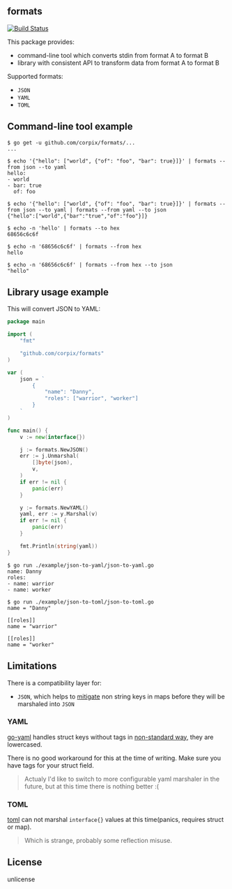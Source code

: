 formats
----------

[![Build Status](https://travis-ci.org/corpix/formats.svg?branch=master)](https://travis-ci.org/corpix/formats)

This package provides:

- command-line tool which converts stdin from format A to format B
- library with consistent API to transform data from format A to format B

Supported formats:

- `JSON`
- `YAML`
- `TOML`

## Command-line tool example

``` console
$ go get -u github.com/corpix/formats/...
...

$ echo '{"hello": ["world", {"of": "foo", "bar": true}]}' | formats --from json --to yaml
hello:
- world
- bar: true
  of: foo

$ echo '{"hello": ["world", {"of": "foo", "bar": true}]}' | formats --from json --to yaml | formats --from yaml --to json
{"hello":["world",{"bar":"true","of":"foo"}]}

$ echo -n 'hello' | formats --to hex
68656c6c6f

$ echo -n '68656c6c6f' | formats --from hex
hello

$ echo -n '68656c6c6f' | formats --from hex --to json
"hello"
```

## Library usage example

This will convert JSON to YAML:

``` go
package main

import (
	"fmt"

	"github.com/corpix/formats"
)

var (
	json = `
        {
            "name": "Danny",
            "roles": ["warrior", "worker"]
        }
    `
)

func main() {
	v := new(interface{})

	j := formats.NewJSON()
	err := j.Unmarshal(
		[]byte(json),
		v,
	)
	if err != nil {
		panic(err)
	}

	y := formats.NewYAML()
	yaml, err := y.Marshal(v)
	if err != nil {
		panic(err)
	}

	fmt.Println(string(yaml))
}
```

``` console
$ go run ./example/json-to-yaml/json-to-yaml.go
name: Danny
roles:
- name: warrior
- name: worker

$ go run ./example/json-to-toml/json-to-toml.go
name = "Danny"

[[roles]]
name = "warrior"

[[roles]]
name = "worker"

```

## Limitations

There is a compatibility layer for:

- `JSON`, which helps to [mitigate](https://github.com/go-yaml/yaml/issues/139) non string keys in maps before they will be marshaled into `JSON`

### YAML

[go-yaml](https://github.com/go-yaml/yaml) handles struct keys without tags in [non-standard way](https://github.com/go-yaml/yaml/issues/148), they are lowercased.

There is no good workaround for this at the time of writing. Make sure you have tags for your struct field.

> Actualy I'd like to switch to more configurable yaml marshaler in the future, but at this time there is nothing better :(

### TOML

[toml](https://github.com/naoina/toml) can not marshal `interface{}` values at this time(panics, requires struct or map).

> Which is strange, probably some reflection misuse.

## License

unlicense
